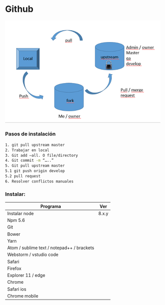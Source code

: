 # Github

![Ciclo GIT](pictures/ciclogit.PNG)

### Pasos de instalación

```sh
1. git pull upstream master
2. Trabajar en local
3. Git add –all. O file/directory
4. Git commit -m “…..”
5. Git pull upstream master
5.1 git push origin develop
5.2 pull request
6. Resolver conflictos manuales
```

### Instalar:
| Programa | Ver |
| ------ | ------ |
|Instalar node |8.x.y|
|Npm 5.6||
|Git|
|Bower||
|Yarn||
|Atom / sublime text / notepad++ / brackets||
|Webstorm / vstudio code||
|Safari||
|Firefox||
|Explorer 11 / edge||
|Chrome||
|Safari ios||
|Chrome mobile||

